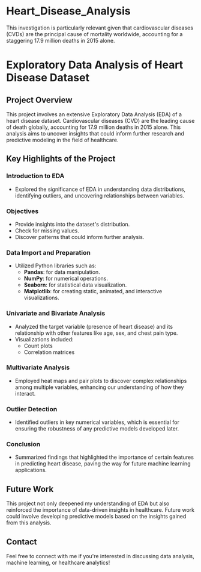 # Heart_Disease_Analysis
This investigation is particularly relevant given that cardiovascular diseases (CVDs) are the principal cause of mortality worldwide, accounting for a staggering 17.9 million deaths in 2015 alone.
# Exploratory Data Analysis of Heart Disease Dataset

## Project Overview
This project involves an extensive Exploratory Data Analysis (EDA) of a heart disease dataset. Cardiovascular diseases (CVD) are the leading cause of death globally, accounting for 17.9 million deaths in 2015 alone. This analysis aims to uncover insights that could inform further research and predictive modeling in the field of healthcare.

## Key Highlights of the Project

### Introduction to EDA
- Explored the significance of EDA in understanding data distributions, identifying outliers, and uncovering relationships between variables.

### Objectives
- Provide insights into the dataset's distribution.
- Check for missing values.
- Discover patterns that could inform further analysis.

### Data Import and Preparation
- Utilized Python libraries such as:
  - **Pandas**: for data manipulation.
  - **NumPy**: for numerical operations.
  - **Seaborn**: for statistical data visualization.
  - **Matplotlib**: for creating static, animated, and interactive visualizations.

### Univariate and Bivariate Analysis
- Analyzed the target variable (presence of heart disease) and its relationship with other features like age, sex, and chest pain type.
- Visualizations included:
  - Count plots
  - Correlation matrices

### Multivariate Analysis
- Employed heat maps and pair plots to discover complex relationships among multiple variables, enhancing our understanding of how they interact.

### Outlier Detection
- Identified outliers in key numerical variables, which is essential for ensuring the robustness of any predictive models developed later.

### Conclusion
- Summarized findings that highlighted the importance of certain features in predicting heart disease, paving the way for future machine learning applications.

## Future Work
This project not only deepened my understanding of EDA but also reinforced the importance of data-driven insights in healthcare. Future work could involve developing predictive models based on the insights gained from this analysis.

## Contact
Feel free to connect with me if you're interested in discussing data analysis, machine learning, or healthcare analytics!

